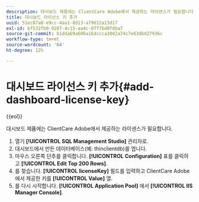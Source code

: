 ```yaml
---
description: 대시보드 제품에는 ClientCare Adobe에서 제공하는 라이센스가 필요합니다.
title: 대시보드 라이선스 키 추가
uuid: 51ec87a8-e9cc-4aa1-8d13-a79612a13d17
exl-id: bf532fb0-9287-4c15-aa4c-07f7bd0fdba7
source-git-commit: b1dda69a606a16dccca30d2a74c7e63dbd27936c
workflow-type: tm+mt
source-wordcount: '64'
ht-degree: 12%

---
```


# 대시보드 라이선스 키 추가{#add-dashboard-license-key}

{{eol}}

대시보드 제품에는 ClientCare Adobe에서 제공하는 라이센스가 필요합니다.

1. 열기 **[!UICONTROL SQL Management Studio]** 관리자로.
1. 대시보드에서 만든 데이터베이스(예: thinclientdb)를 엽니다.
1. 마우스 오른쪽 단추를 클릭합니다. **[!UICONTROL Configuration]** 표를 클릭하고 **[!UICONTROL Edit Top 200 Rows]**.
1. 를 찾습니다. **[!UICONTROL licenseKey]** 필드를 입력하고 ClientCare Adobe에서 제공한 키를 **[!UICONTROL Value]** 열.
1. 를 다시 시작합니다. **[!UICONTROL Application Pool]** 에서 **[!UICONTROL IIS Manager Console]**.
